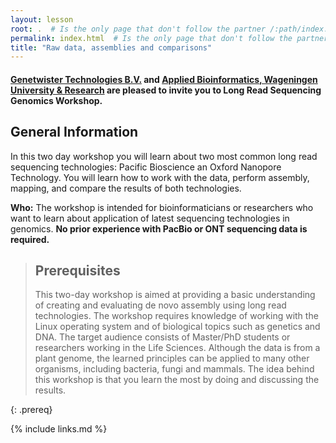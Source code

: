 ```yaml
---
layout: lesson
root: .  # Is the only page that don't follow the partner /:path/index.html
permalink: index.html  # Is the only page that don't follow the partner /:path/index.html
title: "Raw data, assemblies and comparisons"
---
```

<h4><a href="https://www.genetwister.nl/">Genetwister Technologies B.V.</a> and <a href="http://www.applied-bioinformatics.nl/">Applied Bioinformatics, Wageningen University & Research</a> are pleased to invite you to <strong>Long Read Sequencing Genomics Workshop</strong>.</h4>

<h2 id="general">General Information</h2>

In this two day workshop you will learn about two most common long read sequencing technologies: Pacific Bioscience an Oxford Nanopore Technology. You will learn how to work with the data, perform assembly, mapping, and compare the results of both technologies.

<p id="who">
  <strong>Who:</strong>
  The workshop is intended for bioinformaticians or researchers who want to learn about application of latest sequencing technologies in genomics. 
  <strong>No prior experience with PacBio or ONT sequencing data is required.</strong>
</p>


> ## Prerequisites
>
> This two-day workshop is aimed at providing a basic understanding of creating and evaluating de novo assembly using long read technologies. The workshop requires knowledge of working with the Linux operating system and of biological topics such as genetics and DNA.
> The target audience consists of Master/PhD students or researchers working in the Life Sciences. Although the data is from a plant genome, the learned principles can be applied to many other organisms, including bacteria, fungi and mammals. 
> The idea behind this workshop is that you learn the most by doing and discussing the results.
   
{: .prereq}

{% include links.md %}
